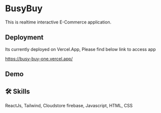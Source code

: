 
# BusyBuy

This is realtime interactive E-Commerce application.



## Deployment

Its currently deployed on Vercel.App, Please find below link to access app

https://busy-buy-one.vercel.app/

## Demo

##


## 🛠 Skills
ReactJs, Tailwind, Cloudstore firebase,  Javascript, HTML, CSS





